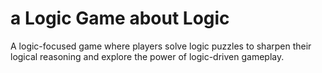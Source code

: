 # a Logic Game about Logic
A logic-focused game where players solve logic puzzles to sharpen their logical reasoning and explore the power of logic-driven gameplay.
